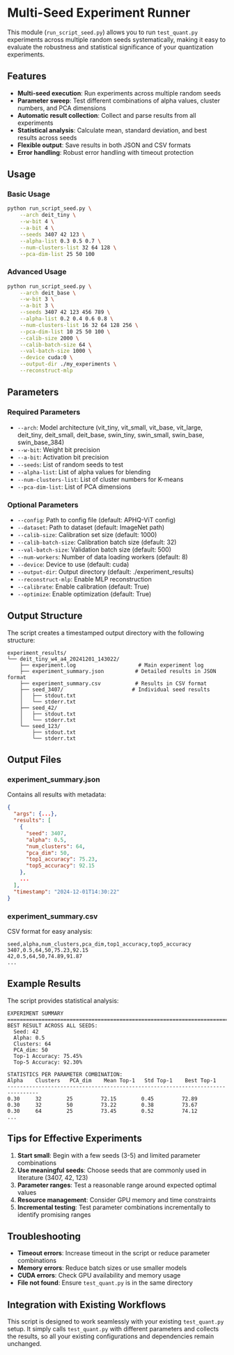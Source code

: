 # Multi-Seed Experiment Runner

This module (`run_script_seed.py`) allows you to run `test_quant.py` experiments across multiple random seeds systematically, making it easy to evaluate the robustness and statistical significance of your quantization experiments.

## Features

- **Multi-seed execution**: Run experiments across multiple random seeds
- **Parameter sweep**: Test different combinations of alpha values, cluster numbers, and PCA dimensions
- **Automatic result collection**: Collect and parse results from all experiments
- **Statistical analysis**: Calculate mean, standard deviation, and best results across seeds
- **Flexible output**: Save results in both JSON and CSV formats
- **Error handling**: Robust error handling with timeout protection

## Usage

### Basic Usage

```bash
python run_script_seed.py \
    --arch deit_tiny \
    --w-bit 4 \
    --a-bit 4 \
    --seeds 3407 42 123 \
    --alpha-list 0.3 0.5 0.7 \
    --num-clusters-list 32 64 128 \
    --pca-dim-list 25 50 100
```

### Advanced Usage

```bash
python run_script_seed.py \
    --arch deit_base \
    --w-bit 3 \
    --a-bit 3 \
    --seeds 3407 42 123 456 789 \
    --alpha-list 0.2 0.4 0.6 0.8 \
    --num-clusters-list 16 32 64 128 256 \
    --pca-dim-list 10 25 50 100 \
    --calib-size 2000 \
    --calib-batch-size 64 \
    --val-batch-size 1000 \
    --device cuda:0 \
    --output-dir ./my_experiments \
    --reconstruct-mlp
```

## Parameters

### Required Parameters
- `--arch`: Model architecture (vit_tiny, vit_small, vit_base, vit_large, deit_tiny, deit_small, deit_base, swin_tiny, swin_small, swin_base, swin_base_384)
- `--w-bit`: Weight bit precision
- `--a-bit`: Activation bit precision
- `--seeds`: List of random seeds to test
- `--alpha-list`: List of alpha values for blending
- `--num-clusters-list`: List of cluster numbers for K-means
- `--pca-dim-list`: List of PCA dimensions

### Optional Parameters
- `--config`: Path to config file (default: APHQ-ViT config)
- `--dataset`: Path to dataset (default: ImageNet path)
- `--calib-size`: Calibration set size (default: 1000)
- `--calib-batch-size`: Calibration batch size (default: 32)
- `--val-batch-size`: Validation batch size (default: 500)
- `--num-workers`: Number of data loading workers (default: 8)
- `--device`: Device to use (default: cuda)
- `--output-dir`: Output directory (default: ./experiment_results)
- `--reconstruct-mlp`: Enable MLP reconstruction
- `--calibrate`: Enable calibration (default: True)
- `--optimize`: Enable optimization (default: True)

## Output Structure

The script creates a timestamped output directory with the following structure:

```
experiment_results/
└── deit_tiny_w4_a4_20241201_143022/
    ├── experiment.log                    # Main experiment log
    ├── experiment_summary.json          # Detailed results in JSON format
    ├── experiment_summary.csv           # Results in CSV format
    ├── seed_3407/                      # Individual seed results
    │   ├── stdout.txt
    │   └── stderr.txt
    ├── seed_42/
    │   ├── stdout.txt
    │   └── stderr.txt
    └── seed_123/
        ├── stdout.txt
        └── stderr.txt
```

## Output Files

### experiment_summary.json
Contains all results with metadata:
```json
{
  "args": {...},
  "results": [
    {
      "seed": 3407,
      "alpha": 0.5,
      "num_clusters": 64,
      "pca_dim": 50,
      "top1_accuracy": 75.23,
      "top5_accuracy": 92.15
    },
    ...
  ],
  "timestamp": "2024-12-01T14:30:22"
}
```

### experiment_summary.csv
CSV format for easy analysis:
```csv
seed,alpha,num_clusters,pca_dim,top1_accuracy,top5_accuracy
3407,0.5,64,50,75.23,92.15
42,0.5,64,50,74.89,91.87
...
```

## Example Results

The script provides statistical analysis:

```
EXPERIMENT SUMMARY
================================================================================
BEST RESULT ACROSS ALL SEEDS:
  Seed: 42
  Alpha: 0.5
  Clusters: 64
  PCA_dim: 50
  Top-1 Accuracy: 75.45%
  Top-5 Accuracy: 92.30%

STATISTICS PER PARAMETER COMBINATION:
Alpha    Clusters   PCA_dim    Mean Top-1   Std Top-1    Best Top-1  
--------------------------------------------------------------------------------
0.30     32        25         72.15        0.45         72.89      
0.30     32        50         73.22        0.38         73.67      
0.30     64        25         73.45        0.52         74.12      
...
```

## Tips for Effective Experiments

1. **Start small**: Begin with a few seeds (3-5) and limited parameter combinations
2. **Use meaningful seeds**: Choose seeds that are commonly used in literature (3407, 42, 123)
3. **Parameter ranges**: Test a reasonable range around expected optimal values
4. **Resource management**: Consider GPU memory and time constraints
5. **Incremental testing**: Test parameter combinations incrementally to identify promising ranges

## Troubleshooting

- **Timeout errors**: Increase timeout in the script or reduce parameter combinations
- **Memory errors**: Reduce batch sizes or use smaller models
- **CUDA errors**: Check GPU availability and memory usage
- **File not found**: Ensure `test_quant.py` is in the same directory

## Integration with Existing Workflows

This script is designed to work seamlessly with your existing `test_quant.py` setup. It simply calls `test_quant.py` with different parameters and collects the results, so all your existing configurations and dependencies remain unchanged.
